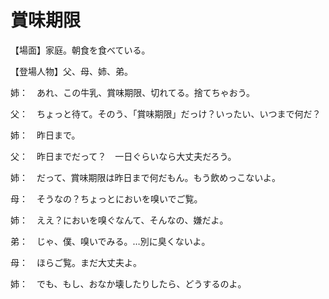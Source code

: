 # 賞味期限

【場面】家庭。朝食を食べている。

【登場人物】父、母、姉、弟。

姉：　あれ、この牛乳、賞味期限、切れてる。捨てちゃおう。

父：　ちょっと待て。そのう、「賞味期限」だっけ？いったい、いつまで何だ？

姉：　昨日まで。

父：　昨日までだって？　一日ぐらいなら大丈夫だろう。

姉：　だって、賞味期限は昨日まで何だもん。もう飲めっこないよ。

母：　そうなの？ちょっとにおいを嗅いでご覧。

姉：　ええ？においを嗅ぐなんて、そんなの、嫌だよ。

弟：　じゃ、僕、嗅いでみる。…別に臭くないよ。

母：　ほらご覧。まだ大丈夫よ。

姉：　でも、もし、おなか壊したりしたら、どうするのよ。
